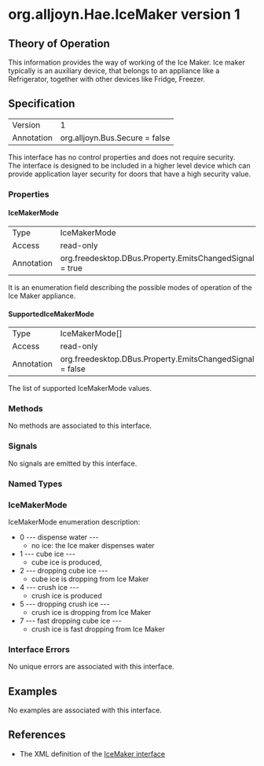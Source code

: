 # org.alljoyn.Hae.IceMaker version 1

## Theory of Operation

This information provides the way of working of the Ice Maker.
Ice maker typically is an auxiliary device, that belongs to an appliance like a
Refrigerator, together with other devices like Fridge, Freezer.  

## Specification

|                       |                                                                       |
|-----------------------|-----------------------------------------------------------------------|
| Version               | 1                                                                     |
| Annotation            | org.alljoyn.Bus.Secure = false                                        |

This interface has no control properties and does not require security.  
The interface is designed to be included in a higher level device which can
provide application layer security for doors that have a high security value.

### Properties

#### IceMakerMode 

|                       |                                                                       |
|-----------------------|-----------------------------------------------------------------------|
| Type                  | IceMakerMode                                                          |
| Access                | read-only                                                             |
| Annotation            | org.freedesktop.DBus.Property.EmitsChangedSignal = true               |

It is an enumeration field describing the possible modes of operation of the
Ice Maker appliance. 

#### SupportedIceMakerMode 
|                       |                                                                       |
|-----------------------|-----------------------------------------------------------------------|
| Type                  | IceMakerMode[]                                                        |
| Access                | read-only                                                             |
| Annotation            | org.freedesktop.DBus.Property.EmitsChangedSignal = false              |

The list of supported IceMakerMode values.

### Methods

No methods are associated to this interface.

### Signals

No signals are emitted by this interface.

### Named Types

### IceMakerMode

IceMakerMode enumeration description:
  * 0 --- dispense water --- 
    * no ice: the Ice maker dispenses water
  * 1 --- cube ice --- 
    * cube ice is produced,
  * 2 --- dropping cube ice ---  
    * cube ice is dropping from Ice Maker
  * 4 --- crush ice ---  
    * crush ice is produced
  * 5 --- dropping crush ice ---    
    * crush ice is dropping from Ice Maker
  * 7 --- fast dropping cube ice ---    
    * crush ice is fast dropping from Ice Maker

### Interface Errors

No unique errors are associated with this interface.

## Examples

No examples are associated with this interface.

## References

  * The XML definition of the [IceMaker interface](IceMaker-v1.xml)




